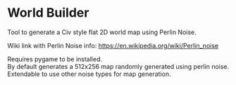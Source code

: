 # World Builder

Tool to generate a Civ style flat 2D world map using Perlin Noise.

Wiki link with Perlin Noise info: https://en.wikipedia.org/wiki/Perlin_noise

Requires pygame to be installed.  
By default generates a 512x256 map randomly generated using perlin noise.  
Extendable to use other noise types for map generation.

